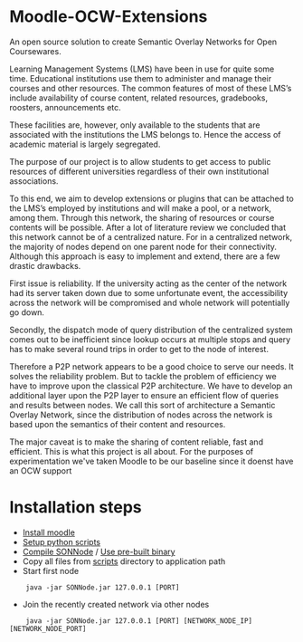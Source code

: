 # Moodle-OCW-Extensions

An open source solution to create Semantic Overlay Networks for Open Coursewares. 

Learning Management Systems (LMS) have been in use for quite some time. Educational institutions use them to administer and manage their courses and other resources. The common features of most of these LMS’s include availability of course content, related resources, gradebooks, roosters, announcements etc.

These facilities are, however, only available to the students that are associated with the institutions the LMS belongs to. Hence the access of academic material is largely segregated.

The purpose of our project is to allow students to get access to public resources of different universities regardless of their own institutional associations.

To this end, we aim to develop extensions or plugins that can be attached to the LMS’s employed by institutions and will make a pool, or a network, among them. Through this network, the sharing of resources or course contents will be possible.
After a lot of literature review we concluded that this network cannot be of a centralized nature. For in a centralized network, the majority of nodes depend on one parent node for their connectivity. Although this approach is easy to implement and extend, there are a few drastic drawbacks.

First issue is reliability. If the university acting as the center of the network had its server taken down due to some unfortunate event, the accessibility across the network will be compromised and whole network will potentially go down.

Secondly, the dispatch mode of query distribution of the centralized system comes out to be inefficient since lookup occurs at multiple stops and query has to make several round trips in order to get to the node of interest.

Therefore a P2P network appears to be a good choice to serve our needs. It solves the reliability problem. But to tackle the problem of efficiency we have to improve upon the classical P2P architecture. We have to develop an additional layer upon the P2P layer to ensure an efficient flow of queries and results between nodes. We call this sort of architecture a Semantic Overlay Network, since the distribution of nodes across the network is based upon the semantics of their content and resources.

The major caveat is to make the sharing of content reliable, fast and efficient. This is what this project is all about. For the purposes of experimentation we've taken Moodle to be our baseline since it doenst have an OCW support


# Installation steps
* [Install moodle](/moodle)
* [Setup python scripts](/scripts)
* [Compile SONNode](/src) / [Use pre-built binary](/build)
* Copy all files from [scripts](/scripts) directory to application path
* Start first node
```shell
    java -jar SONNode.jar 127.0.0.1 [PORT]
```
* Join the recently created network via other nodes
```shell
    java -jar SONNode.jar 127.0.0.1 [PORT] [NETWORK_NODE_IP] [NETWORK_NODE_PORT]
```
